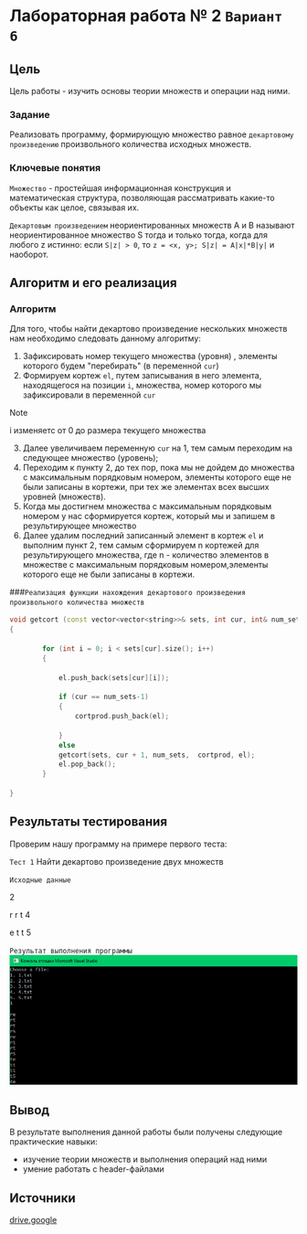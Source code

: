 # Лабораторная работа № 2 `Вариант 6`

## Цель

Цель работы - изучить основы теории множеств и операции над ними.

### Задание

Реализовать программу, формирующую множество равное `декартовому произведению`
произвольного количества исходных множеств.

### Ключевые понятия

`Множество` - простейшая информационная конструкция и математическая структура,
позволяющая рассматривать какие-то объекты как целое, связывая их.

`Декартовым произведением` неориентированных множеств A и B называют
неориентированное множество S тогда и только тогда, когда для любого z истинно: если
`S|z| > 0`, то `z = <x, y>; S|z| = A|x|*B|y|` и наоборот.
 
## Алгоритм и его реализация
 
### Алгоритм
 Для того, чтобы найти декартово произведение нескольких множеств нам необходимо следовать данному алгоритму:
1. Зафиксировать номер текущего множества (уровня) , элементы которого будем "перебирать" (в переменной `cur`)
2. Формируем кортеж `el`, путем записывания в него элемента, находящегося на позиции `i`, множества, номер которого мы зафиксировали в переменной `cur`
> [!NOTE]
> i изменяетс от 0 до размера текущего множества

3. Далее увеличиваем переменную `cur` на 1, тем самым переходим на следующее множество (уровень); 
4. Переходим к пункту 2, до тех пор, пока мы не дойдем до множества c максимальным порядковым номером, элементы которого еще не были записаны в кортежи, при тех же элементах всех высших уровней (множеств).
5. Когда мы достигнем множества c максимальным порядковым номером у нас сформируется кортеж, который мы и запишем в результирующее множество
6. Далее удалим последний записанный элемент в кортеж `el` и выполним пункт 2, тем самым сформируем n кортежей для результирующего множества, где n - количество элементов в  множестве c максимальным порядковым номером,элементы которого еще не были записаны в кортежи.



###`Реализация функции нахождения декартового произведения произвольного количества множеств` 

```c++
void getcort (const vector<vector<string>>& sets, int cur, int& num_sets,  vector<vector<string>>& cortprod, vector<string>& el)
{

        for (int i = 0; i < sets[cur].size(); i++)
        {
            
            el.push_back(sets[cur][i]);
           
            if (cur == num_sets-1) 
            {
                cortprod.push_back(el);
        
            }
            else  
            getcort(sets, cur + 1, num_sets,  cortprod, el);
            el.pop_back();
        }
    
}


```




 
## Результаты тестирования
Проверим нашу программу на примере первого теста:

`Тест 1`
Найти декартово произведение двух множеств

`Исходные данные`

2

r r t 4

e t t 5

 `Результат выполнения программы`
 ![image](test2.png)




## Вывод
 
В результате выполнения данной работы были получены следующие практические навыки:
- изучение теории множеств и выполнения операций над ними
- умение работать с header-файлами

## Источники
[drive.google](https://drive.google.com/drive/folders/1SLcF9njDTaNUacXMA9Nrqm7FUS7MnNsI)
  

